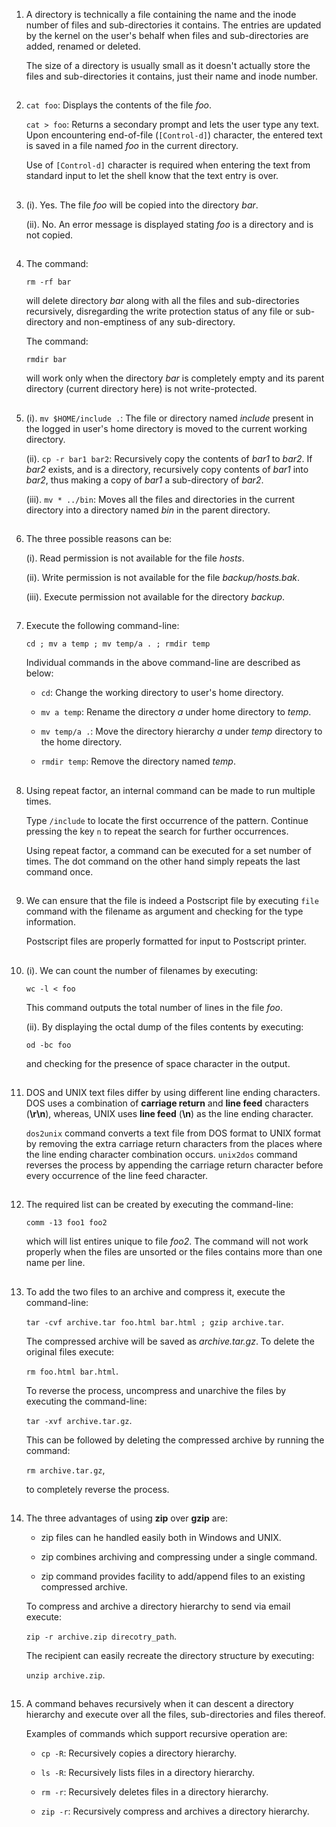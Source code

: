 01. A directory is technically a file containing the name and the inode number of files and sub-directories it contains. The entries are updated by the kernel on the user's behalf when files and sub-directories are added, renamed or deleted.

    The size of a directory is usually small as it doesn't actually store the files and sub-directories it contains, just their name and inode number.

##

02. `cat foo`: Displays the contents of the file _foo_.

    `cat > foo`: Returns a secondary prompt and lets the user type any text. Upon encountering end-of-file (`[Control-d]`) character, the entered text is saved in a file named _foo_ in the current directory.

    Use of `[Control-d]` character is required when entering the text from standard input to let the shell know that the text entry is over.

##

03. (i). Yes. The file _foo_ will be copied into the directory _bar_.

    (ii). No. An error message is displayed stating _foo_ is a directory and is not copied.

##

04. The command:

    `rm -rf bar`

    will delete directory _bar_ along with all the files and sub-directories recursively, disregarding the write protection status of any file or sub-directory and non-emptiness of any sub-directory.

    The command:

    `rmdir bar`

    will work only when the directory _bar_ is completely empty and its parent directory (current directory here) is not write-protected.

##

05. (i). `mv $HOME/include .`: The file or directory named _include_ present in the logged in user's home directory is moved to the current working directory.

    (ii). `cp -r bar1 bar2`: Recursively copy the contents of _bar1_ to _bar2_. If _bar2_ exists, and is a directory, recursively copy contents of _bar1_ into _bar2_, thus making a copy of _bar1_ a sub-directory of _bar2_.

    (iii). `mv * ../bin`: Moves all the files and directories in the current directory into a directory named _bin_ in the parent directory.

##

06. The three possible reasons can be:

    (i). Read permission is not available for the file _hosts_.

    (ii). Write permission is not available for the file _backup/hosts.bak_.

    (iii). Execute permission not available for the directory _backup_.

##

07. Execute the following command-line:

    `cd ; mv a temp ; mv temp/a . ; rmdir temp`

    Individual commands in the above command-line are described as below:

    -   `cd`: Change the working directory to user's home directory.

    -   `mv a temp`: Rename the directory _a_ under home directory to _temp_.

    -   `mv temp/a .`: Move the directory hierarchy _a_ under _temp_ directory to the home directory.

    -   `rmdir temp`: Remove the directory named _temp_.

##

08. Using repeat factor, an internal command can be made to run multiple times.

    Type `/include` to locate the first occurrence of the pattern. Continue pressing the key `n` to repeat the search for further occurrences.

    Using repeat factor, a command can be executed for a set number of times. The dot command on the other hand simply repeats the last command once.

##

09. We can ensure that the file is indeed a Postscript file by executing `file` command with the filename as argument and checking for the type information.

    Postscript files are properly formatted for input to Postscript printer.

##

10. (i). We can count the number of filenames by executing:

    `wc -l < foo`

    This command outputs the total number of lines in the file _foo_.

    (ii). By displaying the octal dump of the files contents by executing:

    `od -bc foo`

    and checking for the presence of space character in the output.

##

11. DOS and UNIX text files differ by using different line ending characters. DOS uses a combination of **carriage return** and **line feed** characters (**\r\n**), whereas, UNIX uses **line feed** (**\n**) as the line ending character.

    `dos2unix` command converts a text file from DOS format to UNIX format by removing the extra carriage return characters from the places where the line ending character combination occurs. `unix2dos` command reverses the process by appending the carriage return character before every occurrence of the line feed character.

##

12. The required list can be created by executing the command-line:

    `comm -13 foo1 foo2`

    which will list entires unique to file _foo2_. The command will not work properly when the files are unsorted or the files contains more than one name per line.

##

13. To add the two files to an archive and compress it, execute the command-line:

    `tar -cvf archive.tar foo.html bar.html ; gzip archive.tar`.

    The compressed archive will be saved as _archive.tar.gz_. To delete the original files execute:

    `rm foo.html bar.html`.

    To reverse the process, uncompress and unarchive the files by executing the command-line:

    `tar -xvf archive.tar.gz`.

    This can be followed by deleting the compressed archive by running the command:

    `rm archive.tar.gz`,

    to completely reverse the process.

##

14. The three advantages of using **zip** over **gzip** are:

    -   zip files can he handled easily both in Windows and UNIX.

    -   zip combines archiving and compressing under a single command.

    -   zip command provides facility to add/append files to an existing compressed archive.

    To compress and archive a directory hierarchy to send via email execute:

    `zip -r archive.zip direcotry_path`.

    The recipient can easily recreate the directory structure by executing:

    `unzip archive.zip`.

##

15. A command behaves recursively when it can descent a directory hierarchy and execute over all the files, sub-directories and files thereof.

    Examples of commands which support recursive operation are:

    -   `cp -R`: Recursively copies a directory hierarchy.

    -   `ls -R`: Recursively lists files in a directory hierarchy.

    -   `rm -r`: Recursively deletes files in a directory hierarchy.

    -   `zip -r`: Recursively compress and archives a directory hierarchy.

##

